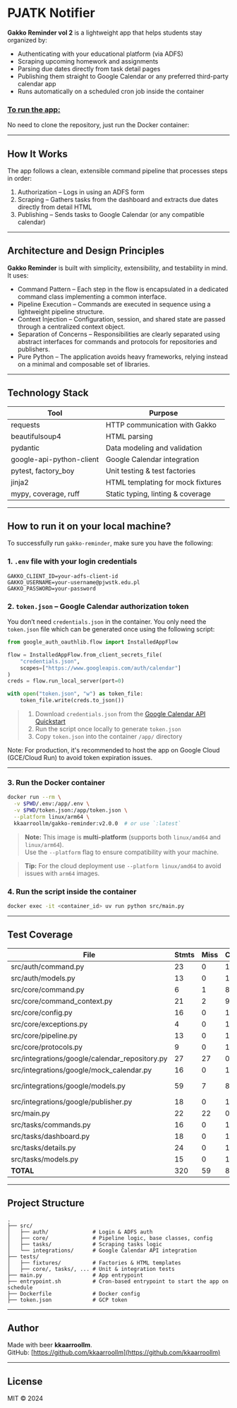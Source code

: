 # PJATK Notifier

**Gakko Reminder vol 2** is a lightweight app that helps students stay organized by:

- Authenticating with your educational platform (via ADFS)
- Scraping upcoming homework and assignments
- Parsing due dates directly from task detail pages
- Publishing them straight to Google Calendar or any preferred third-party calendar app
- Runs automatically on a scheduled cron job inside the container

### [To run the app:](#how-to-run-it-on-your-local-machine)
No need to clone the repository, just run the Docker container:

---

## How It Works

The app follows a clean, extensible command pipeline that processes steps in order:

1. Authorization – Logs in using an ADFS form
2. Scraping – Gathers tasks from the dashboard and extracts due dates directly from detail HTML
3. Publishing – Sends tasks to Google Calendar (or any compatible calendar)

---

## Architecture and Design Principles

**Gakko Reminder** is built with simplicity, extensibility, and testability in mind. It uses:

- Command Pattern – Each step in the flow is encapsulated in a dedicated command class implementing a common interface.
- Pipeline Execution – Commands are executed in sequence using a lightweight pipeline structure.
- Context Injection – Configuration, session, and shared state are passed through a centralized context object.
- Separation of Concerns – Responsibilities are clearly separated using abstract interfaces for commands and protocols for repositories and publishers.
- Pure Python – The application avoids heavy frameworks, relying instead on a minimal and composable set of libraries.

---

## Technology Stack

| Tool                        | Purpose                                |
|----------------------------|----------------------------------------|
| requests                   | HTTP communication with Gakko         |
| beautifulsoup4             | HTML parsing                           |
| pydantic                   | Data modeling and validation           |
| google-api-python-client   | Google Calendar integration            |
| pytest, factory_boy        | Unit testing & test factories          |
| jinja2                     | HTML templating for mock fixtures      |
| mypy, coverage, ruff       | Static typing, linting & coverage      |

---

## How to run it on your local machine?

To successfully run `gakko-reminder`, make sure you have the following:

### 1. `.env` file with your login credentials

```env
GAKKO_CLIENT_ID=your-adfs-client-id
GAKKO_USERNAME=your-username@pjwstk.edu.pl
GAKKO_PASSWORD=your-password
```

### 2. `token.json` – Google Calendar authorization token

You don’t need `credentials.json` in the container. You only need the `token.json` file which can be generated once using the following script:

```python
from google_auth_oauthlib.flow import InstalledAppFlow

flow = InstalledAppFlow.from_client_secrets_file(
    "credentials.json",
    scopes=["https://www.googleapis.com/auth/calendar"]
)
creds = flow.run_local_server(port=0)

with open("token.json", "w") as token_file:
    token_file.write(creds.to_json())
```

> 1. Download `credentials.json` from the [Google Calendar API Quickstart](https://developers.google.com/calendar/quickstart/python)  
> 2. Run the script once locally to generate `token.json`  
> 3. Copy `token.json` into the container `/app/` directory

Note: For production, it's recommended to host the app on Google Cloud (GCE/Cloud Run) to avoid token expiration issues.

---

### 3. Run the Docker container

```bash
docker run --rm \
  -v $PWD/.env:/app/.env \
  -v $PWD/token.json:/app/token.json \
  --platform linux/arm64 \
  kkaarroollm/gakko-reminder:v2.0.0  # or use `:latest`
```

> **Note:**
> This image is **multi-platform** (supports both `linux/amd64` and `linux/arm64`).  
> Use the `--platform` flag to ensure compatibility with your machine.

> **Tip:**
> For the cloud deployment use `--platform linux/amd64` to avoid issues with `arm64` images.


### 4. Run the script inside the container
```bash
docker exec -it <container_id> uv run python src/main.py
```

---

## Test Coverage

| File                                             | Stmts | Miss | Cover | Missing              |
|--------------------------------------------------|-------|------|--------|----------------------|
| src/auth/command.py                              | 23    | 0    | 100%   |                      |
| src/auth/models.py                               | 13    | 0    | 100%   |                      |
| src/core/command.py                              | 6     | 1    | 83%    | 9                    |
| src/core/command_context.py                      | 21    | 2    | 90%    | 20, 26               |
| src/core/config.py                               | 16    | 0    | 100%   |                      |
| src/core/exceptions.py                           | 4     | 0    | 100%   |                      |
| src/core/pipeline.py                             | 13    | 0    | 100%   |                      |
| src/core/protocols.py                            | 9     | 0    | 100%   |                      |
| src/integrations/google/calendar_repository.py   | 27    | 27   | 0%     | 1–48                 |
| src/integrations/google/mock_calendar.py         | 16    | 0    | 100%   |                      |
| src/integrations/google/models.py                | 59    | 7    | 88%    | 39–44, 83, 118       |
| src/integrations/google/publisher.py             | 18    | 0    | 100%   |                      |
| src/main.py                                      | 22    | 22   | 0%     | 1–46                 |
| src/tasks/commands.py                            | 16    | 0    | 100%   |                      |
| src/tasks/dashboard.py                           | 18    | 0    | 100%   |                      |
| src/tasks/details.py                             | 24    | 0    | 100%   |                      |
| src/tasks/models.py                              | 15    | 0    | 100%   |                      |
| **TOTAL**                                        | 320   | 59   | 82%    |                      |

---

## Project Structure

```
.
├── src/
│   ├── auth/              # Login & ADFS auth
│   ├── core/              # Pipeline logic, base classes, config
│   ├── tasks/             # Scraping tasks logic
│   └── integrations/      # Google Calendar API integration
├── tests/
│   ├── fixtures/          # Factories & HTML templates
│   ├── core/, tasks/, ... # Unit & integration tests
├── main.py                # App entrypoint
├── entrypoint.sh          # Cron-based entrypoint to start the app on schedule
├── Dockerfile             # Docker config
├── token.json             # GCP token
```

---
## Author

Made with beer **kkaarroollm**.  
GitHub: [https://github.com/kkaarroollm](https://github.com/kkaarroollm)

---

## License

MIT © 2024